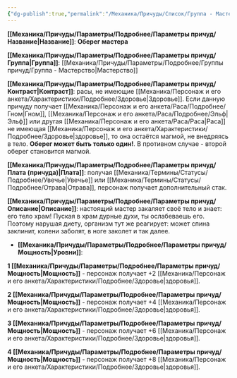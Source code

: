 ```yaml
---
{"dg-publish":true,"permalink":"/Механика/Причуды/Список/Группа - Мастерство/Оберег мастера/","noteIcon":"","created":"2025-09-07T13:19:20.818+03:00","updated":"2025-10-20T13:31:30.991+03:00"}
---
```




**[[Механика/Причуды/Параметры/Подробнее/Параметры причуд/Название\|Название]]**: **Оберег мастера**

**[[Механика/Причуды/Параметры/Подробнее/Параметры причуд/Группа\|Группа]]**: [[Механика/Причуды/Параметры/Подробнее/Группы причуд/Группа - Мастерство\|Мастерство]] 

**[[Механика/Причуды/Параметры/Подробнее/Параметры причуд/Контраст\|Контраст]]**: расы, не имеющие [[Механика/Персонаж и его анкета/Характеристики/Подробнее/Здоровье\|Здоровье]]. Если данную причуду получает [[Механика/Персонаж и его анкета/Раса/Подробнее/Гном\|Гном]], [[Механика/Персонаж и его анкета/Раса/Подробнее/Эльф\|Эльф]] или другая [[Механика/Персонаж и его анкета/Раса/Раса\|Раса]] не имеющая [[Механика/Персонаж и его анкета/Характеристики/Подробнее/Здоровье\|здоровье]], то она остаётся магмой, не внедряясь в тело. **Оберег может быть только один!**. В противном случае - второй оберег становится магмой. 

**[[Механика/Причуды/Параметры/Подробнее/Параметры причуд/Плата (причуда)\|Плата]]**: получая [[Механика/Термины/Статусы/Подробнее/Увечье\|Увечье]] или [[Механика/Термины/Статусы/Подробнее/Отрава\|Отрава]], персонаж получает дополнительный стак.

**[[Механика/Причуды/Параметры/Подробнее/Параметры причуд/Описание\|Описание]]**: настоящий мастер закаляет своё тело и знает: его тело храм! Пуская в храм дурные духи, ты ослабеваешь его. Поэтому нарушая диету, организм тут же реагирует: может спина заклинит, колени заболят, в ноге заколет и так далее. 


- **[[Механика/Причуды/Параметры/Подробнее/Параметры причуд/Мощность\|Уровни]]**:

**1 [[Механика/Причуды/Параметры/Подробнее/Параметры причуд/Мощность\|Мощность]]** - персонаж получает +2 [[Механика/Персонаж и его анкета/Характеристики/Подробнее/Здоровье\|здоровья]]. 

**2 [[Механика/Причуды/Параметры/Подробнее/Параметры причуд/Мощность\|Мощность]]** - персонаж получает +4 [[Механика/Персонаж и его анкета/Характеристики/Подробнее/Здоровье\|здоровья]]. 

**3 [[Механика/Причуды/Параметры/Подробнее/Параметры причуд/Мощность\|Мощность]]** - персонаж получает +6 [[Механика/Персонаж и его анкета/Характеристики/Подробнее/Здоровье\|здоровья]]. 

**4 [[Механика/Причуды/Параметры/Подробнее/Параметры причуд/Мощность\|Мощность]]** - персонаж получает +8 [[Механика/Персонаж и его анкета/Характеристики/Подробнее/Здоровье\|здоровья]]. 